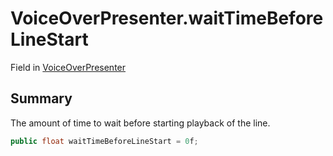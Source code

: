 # VoiceOverPresenter.waitTimeBeforeLineStart

Field in [VoiceOverPresenter](/docs/api/csharp/yarn.unity.voiceoverpresenter.md)

## Summary


The amount of time to wait before starting playback of the line.


```csharp
public float waitTimeBeforeLineStart = 0f;
```

